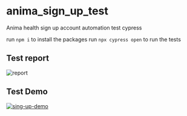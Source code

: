 # anima_sign_up_test
Anima health sign up account automation test cypress

run `npm i` to install the packages
run `npx cypress open` to run the tests


## Test report

![report](https://github.com/user-attachments/assets/397a87fd-0224-42b4-b1c7-519aa3c5750a)

## Test Demo
[![sing-up-demo](https://res.cloudinary.com/marcomontalbano/image/upload/v1721391050/video_to_markdown/images/youtube--24roXLaG6cY-c05b58ac6eb4c4700831b2b3070cd403.jpg)](https://youtu.be/24roXLaG6cY "sing-up-demo")
